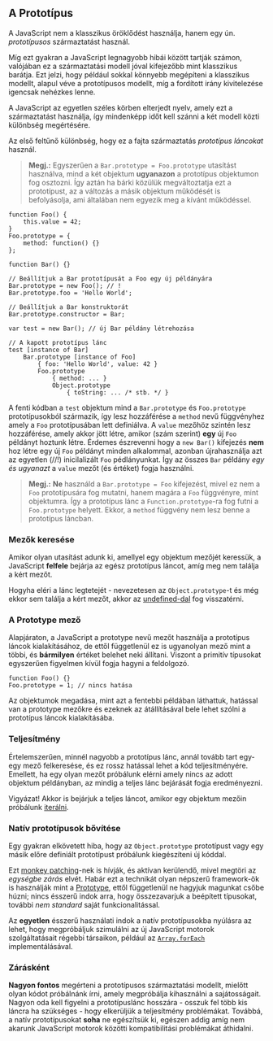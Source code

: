 ﻿## A Prototípus

A JavaScript nem a klasszikus öröklődést használja, hanem egy ún. *prototípusos*
származtatást használ.

Míg ezt gyakran a JavaScript legnagyobb hibái között tartják számon, valójában
ez a származtatási modell jóval kifejezőbb mint klasszikus barátja.
Ezt jelzi, hogy például sokkal könnyebb megépíteni a klasszikus modellt, alapul véve
a prototípusos modellt, míg a fordított irány kivitelezése igencsak nehézkes lenne.

A JavaScript az egyetlen széles körben elterjedt nyelv, amely ezt a származtatást
használja, így mindenképp időt kell szánni a két modell közti különbség megértésére.

Az első feltűnő különbség, hogy ez a fajta származtatás *prototípus láncokat* 
használ.

> **Megj.:** Egyszerűen a `Bar.prototype = Foo.prototype` utasítást használva, mind a 
> két objektum **ugyanazon** a prototípus objektumon fog osztozni. Így aztán ha bárki közülük
> megváltoztatja ezt a prototípust, az a változás a másik objektum működését is befolyásolja,
> ami általában nem egyezik meg a kívánt működéssel.

    function Foo() {
        this.value = 42;
    }
    Foo.prototype = {
        method: function() {}
    };

    function Bar() {}

    // Beállítjuk a Bar prototípusát a Foo egy új példányára
    Bar.prototype = new Foo(); // !
    Bar.prototype.foo = 'Hello World';

    // Beállítjuk a Bar konstruktorát
    Bar.prototype.constructor = Bar;

    var test = new Bar(); // új Bar példány létrehozása

    // A kapott prototípus lánc
    test [instance of Bar]
        Bar.prototype [instance of Foo]
            { foo: 'Hello World', value: 42 }
            Foo.prototype
                { method: ... }
                Object.prototype
                    { toString: ... /* stb. */ }

A fenti kódban a `test` objektum mind a `Bar.prototype` és `Foo.prototype`
prototípusokból származik, így lesz hozzáférése a `method` nevű függvényhez amely
a `Foo` prototípusában lett definiálva. A `value` mezőhöz szintén lesz hozzáférése,
amely akkor jött létre, amikor (szám szerint) **egy** új `Foo` példányt hoztunk létre.
Érdemes észrevenni hogy a `new Bar()` kifejezés **nem** hoz létre egy új `Foo` példányt
minden alkalommal, azonban újrahasználja azt az egyetlen (//!) inicilalizált `Foo` pédlányunkat. Így az összes `Bar` példány *egy és ugyanazt* a `value` mezőt (és
értéket) fogja használni.

> **Megj.:** **Ne** használd a `Bar.prototype = Foo` kifejezést, mivel ez nem
> a `Foo` prototípusára fog mutatni, hanem magára a `Foo` függvényre, mint objektumra.
> Így a prototípus lánc a `Function.prototype`-ra fog futni a `Foo.prototype` helyett.
> Ekkor, a `method` függvény nem lesz benne a prototípus láncban.

### Mezők keresése

Amikor olyan utasítást adunk ki, amellyel egy objektum mezőjét keressük, a
JavaScript **felfele** bejárja az egész prototípus láncot, amíg meg nem találja
a kért mezőt.

Hogyha eléri a lánc legtetejét - nevezetesen az `Object.prototype`-t és még
ekkor sem találja a kért mezőt, akkor az [undefined-dal](#core.undefined) fog
visszatérni.

### A Prototype mező

Alapjáraton, a JavaScript a prototype nevű mezőt használja a prototípus láncok
kialakításához, de ettől függetlenül ez is ugyanolyan mező mint a többi, és 
**bármilyen** értéket belehet neki állítani. Viszont a primitív típusokat egyszerűen
figyelmen kívül fogja hagyni a feldolgozó.

    function Foo() {}
    Foo.prototype = 1; // nincs hatása

Az objektumok megadása, mint azt a fentebbi példában láthattuk, hatással van a prototype
mezőkre és ezeknek az átállításával bele lehet szólni a prototípus láncok kialakításába.

### Teljesítmény

Értelemszerűen, minnél nagyobb a prototípus lánc, annál tovább tart egy-egy mező
felkeresése, és ez rossz hatással lehet a kód teljesítményére. Emellett, ha egy
olyan mezőt próbálunk elérni amely nincs az adott objektum példányban, az mindig
a teljes lánc bejárását fogja eredményezni.

Vigyázat! Akkor is bejárjuk a teljes láncot, amikor egy objektum mezőin próbálunk [iterálni](#object.forinloop).

### Natív prototípusok bővítése

Egy gyakran elkövetett hiba, hogy az `Object.prototype` prototípust vagy egy másik előre
definiált prototípust próbálunk kiegészíteni új kóddal.

Ezt [monkey patching][1]-nek is hívják, és aktívan kerülendő, mivel megtöri 
az *egységbe zárás* elvét. Habár ezt a technikát olyan népszerű framework-ök
is használják mint a [Prototype][2], ettől függetlenül ne hagyjuk magunkat csőbe húzni;
nincs ésszerű indok arra, hogy összezavarjuk a beépített típusokat, további 
*nem standard* saját funkcionalitással.

Az **egyetlen** ésszerű használati indok a natív prototípusokba nyúlásra az lehet, 
hogy megpróbáljuk szimulálni az új JavaScript motorok szolgáltatásait régebbi társaikon, például az [`Array.forEach`][3] implementálásával.

### Zárásként

**Nagyon fontos** megérteni a prototípusos származtatási modellt, mielőtt olyan
kódot próbálnánk írni, amely megpróbálja kihasználni a sajátosságait. Nagyon
oda kell figyelni a prototípuslánc hosszára - osszuk fel több kis láncra ha
szükséges - hogy elkerüljük a teljesítmény problémákat. Továbbá, a natív
prototípusokat **soha** ne egészítsük ki, egészen addig amíg nem akarunk
JavaScript motorok közötti kompatibilitási problémákat áthidalni.

[1]: http://en.wikipedia.org/wiki/Monkey_patch
[2]: http://prototypejs.org/
[3]: https://developer.mozilla.org/en/JavaScript/Reference/Global_Objects/Array/forEach

